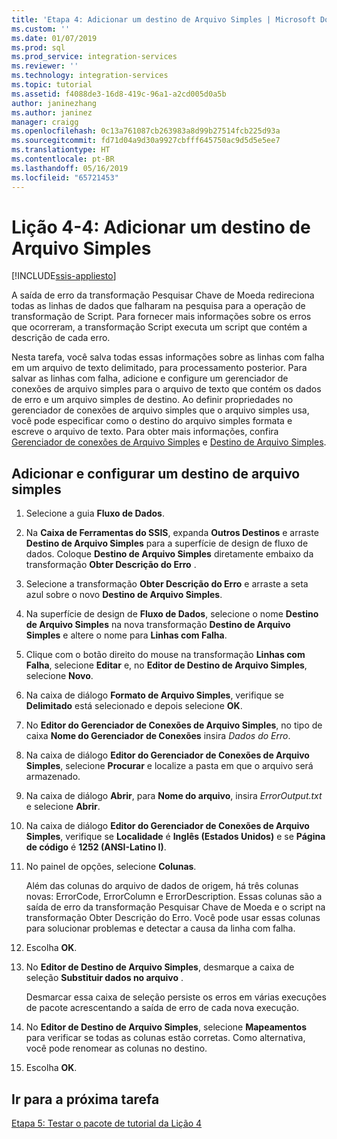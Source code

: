 ```yaml
---
title: 'Etapa 4: Adicionar um destino de Arquivo Simples | Microsoft Docs'
ms.custom: ''
ms.date: 01/07/2019
ms.prod: sql
ms.prod_service: integration-services
ms.reviewer: ''
ms.technology: integration-services
ms.topic: tutorial
ms.assetid: f4088de3-16d8-419c-96a1-a2cd005d0a5b
author: janinezhang
ms.author: janinez
manager: craigg
ms.openlocfilehash: 0c13a761087cb263983a8d99b27514fcb225d93a
ms.sourcegitcommit: fd71d04a9d30a9927cbfff645750ac9d5d5e5ee7
ms.translationtype: HT
ms.contentlocale: pt-BR
ms.lasthandoff: 05/16/2019
ms.locfileid: "65721453"
---
```

# <a name="lesson-4-4-add-a-flat-file-destination"></a>Lição 4-4: Adicionar um destino de Arquivo Simples

[!INCLUDE[ssis-appliesto](../includes/ssis-appliesto-ssvrpluslinux-asdb-asdw-xxx.md)]



A saída de erro da transformação Pesquisar Chave de Moeda redireciona todas as linhas de dados que falharam na pesquisa para a operação de transformação de Script. Para fornecer mais informações sobre os erros que ocorreram, a transformação Script executa um script que contém a descrição de cada erro.  
  
Nesta tarefa, você salva todas essas informações sobre as linhas com falha em um arquivo de texto delimitado, para processamento posterior. Para salvar as linhas com falha, adicione e configure um gerenciador de conexões de arquivo simples para o arquivo de texto que contém os dados de erro e um arquivo simples de destino. Ao definir propriedades no gerenciador de conexões de arquivo simples que o arquivo simples usa, você pode especificar como o destino do arquivo simples formata e escreve o arquivo de texto. Para obter mais informações, confira [Gerenciador de conexões de Arquivo Simples](../integration-services/connection-manager/flat-file-connection-manager.md) e [Destino de Arquivo Simples](../integration-services/data-flow/flat-file-destination.md).  
  
## <a name="add-and-configure-a-flat-file-destination"></a>Adicionar e configurar um destino de arquivo simples  
  
1.  Selecione a guia **Fluxo de Dados**.  
  
2.  Na **Caixa de Ferramentas do SSIS**, expanda **Outros Destinos** e arraste **Destino de Arquivo Simples** para a superfície de design de fluxo de dados. Coloque **Destino de Arquivo Simples** diretamente embaixo da transformação **Obter Descrição do Erro** .  
  
3.  Selecione a transformação **Obter Descrição do Erro** e arraste a seta azul sobre o novo **Destino de Arquivo Simples**.  
  
4.  Na superfície de design de **Fluxo de Dados**, selecione o nome **Destino de Arquivo Simples** na nova transformação **Destino de Arquivo Simples** e altere o nome para **Linhas com Falha**.  
  
5.  Clique com o botão direito do mouse na transformação **Linhas com Falha**, selecione **Editar** e, no **Editor de Destino de Arquivo Simples**, selecione **Novo**.  
  
6.  Na caixa de diálogo **Formato de Arquivo Simples**, verifique se **Delimitado** está selecionado e depois selecione **OK**.  
  
7.  No **Editor do Gerenciador de Conexões de Arquivo Simples**, no tipo de caixa **Nome do Gerenciador de Conexões** insira *Dados do Erro*.  
  
8.  Na caixa de diálogo **Editor do Gerenciador de Conexões de Arquivo Simples**, selecione **Procurar** e localize a pasta em que o arquivo será armazenado.  
  
9. Na caixa de diálogo **Abrir**, para **Nome do arquivo**, insira *ErrorOutput.txt* e selecione **Abrir**.  
  
10. Na caixa de diálogo **Editor do Gerenciador de Conexões de Arquivo Simples**, verifique se **Localidade** é **Inglês (Estados Unidos)** e se **Página de código** é **1252 (ANSI-Latino I)**.  
  
11. No painel de opções, selecione **Colunas**.  
  
    Além das colunas do arquivo de dados de origem, há três colunas novas: ErrorCode, ErrorColumn e ErrorDescription. Essas colunas são a saída de erro da transformação Pesquisar Chave de Moeda e o script na transformação Obter Descrição do Erro. Você pode usar essas colunas para solucionar problemas e detectar a causa da linha com falha.  
  
12. Escolha **OK**.  
  
13. No **Editor de Destino de Arquivo Simples**, desmarque a caixa de seleção **Substituir dados no arquivo** .  
  
    Desmarcar essa caixa de seleção persiste os erros em várias execuções de pacote acrescentando a saída de erro de cada nova execução.
  
14. No **Editor de Destino de Arquivo Simples**, selecione **Mapeamentos** para verificar se todas as colunas estão corretas. Como alternativa, você pode renomear as colunas no destino.  
  
15. Escolha **OK**.  
  
## <a name="go-to-next-task"></a>Ir para a próxima tarefa
[Etapa 5: Testar o pacote de tutorial da Lição 4](../integration-services/lesson-4-5-testing-the-lesson-4-tutorial-package.md)  
  
  
  
